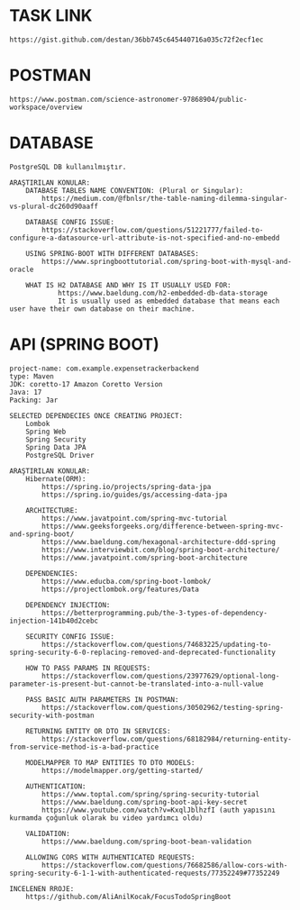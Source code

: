﻿# TASK LINK
    https://gist.github.com/destan/36bb745c645440716a035c72f2ecf1ec

# POSTMAN
    https://www.postman.com/science-astronomer-97868904/public-workspace/overview

# DATABASE
	PostgreSQL DB kullanılmıştır.

 	ARAŞTIRILAN KONULAR:
		DATABASE TABLES NAME CONVENTION: (Plural or Singular):
			https://medium.com/@fbnlsr/the-table-naming-dilemma-singular-vs-plural-dc260d90aaff
	
		DATABASE CONFIG ISSUE:
			https://stackoverflow.com/questions/51221777/failed-to-configure-a-datasource-url-attribute-is-not-specified-and-no-embedd
	
		USING SPRING-BOOT WITH DIFFERENT DATABASES:
			https://www.springboottutorial.com/spring-boot-with-mysql-and-oracle
	
	   	WHAT IS H2 DATABASE AND WHY IS IT USUALLY USED FOR:
	        	https://www.baeldung.com/h2-embedded-db-data-storage
	        	It is usually used as embedded database that means each user have their own database on their machine.

# API (SPRING BOOT)
	project-name: com.example.expensetrackerbackend
	type: Maven
	JDK: coretto-17 Amazon Coretto Version
	Java: 17
	Packing: Jar

	SELECTED DEPENDECIES ONCE CREATING PROJECT:
		Lombok
		Spring Web
		Spring Security
		Spring Data JPA
		PostgreSQL Driver

	ARAŞTIRILAN KONULAR:
		Hibernate(ORM):
			https://spring.io/projects/spring-data-jpa
			https://spring.io/guides/gs/accessing-data-jpa
	
		ARCHITECTURE:
			https://www.javatpoint.com/spring-mvc-tutorial
			https://www.geeksforgeeks.org/difference-between-spring-mvc-and-spring-boot/
			https://www.baeldung.com/hexagonal-architecture-ddd-spring
			https://www.interviewbit.com/blog/spring-boot-architecture/
			https://www.javatpoint.com/spring-boot-architecture
		
		DEPENDENCIES:
			https://www.educba.com/spring-boot-lombok/
			https://projectlombok.org/features/Data
		
		DEPENDENCY INJECTION:
			https://betterprogramming.pub/the-3-types-of-dependency-injection-141b40d2cebc
	
		SECURITY CONFIG ISSUE:
			https://stackoverflow.com/questions/74683225/updating-to-spring-security-6-0-replacing-removed-and-deprecated-functionality
		
		HOW TO PASS PARAMS IN REQUESTS:
			https://stackoverflow.com/questions/23977629/optional-long-parameter-is-present-but-cannot-be-translated-into-a-null-value
	
		PASS BASIC AUTH PARAMETERS IN POSTMAN:
			https://stackoverflow.com/questions/30502962/testing-spring-security-with-postman
	
		RETURNING ENTITY OR DTO IN SERVICES:
			https://stackoverflow.com/questions/68182984/returning-entity-from-service-method-is-a-bad-practice
	
		MODELMAPPER TO MAP ENTITIES TO DTO MODELS:
			https://modelmapper.org/getting-started/
	
		AUTHENTICATION:
			https://www.toptal.com/spring/spring-security-tutorial
			https://www.baeldung.com/spring-boot-api-key-secret
			https://www.youtube.com/watch?v=KxqlJblhzfI (auth yapısını kurmamda çoğunluk olarak bu video yardımcı oldu)
		
		VALIDATION:
			https://www.baeldung.com/spring-boot-bean-validation
		
		ALLOWING CORS WITH AUTHENTICATED REQUESTS:
			https://stackoverflow.com/questions/76682586/allow-cors-with-spring-security-6-1-1-with-authenticated-requests/77352249#77352249
		
	INCELENEN RROJE:
		https://github.com/AliAnilKocak/FocusTodoSpringBoot
